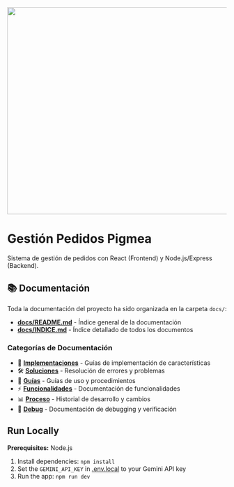 <div align="center">
<img width="1200" height="475" alt="GHBanner" src="https://github.com/user-attachments/assets/0aa67016-6eaf-458a-adb2-6e31a0763ed6" />
</div>

# Gestión Pedidos Pigmea

Sistema de gestión de pedidos con React (Frontend) y Node.js/Express (Backend).

## 📚 Documentación

Toda la documentación del proyecto ha sido organizada en la carpeta `docs/`:

- **[docs/README.md](docs/README.md)** - Índice general de la documentación
- **[docs/INDICE.md](docs/INDICE.md)** - Índice detallado de todos los documentos

### Categorías de Documentación

- 🔧 **[Implementaciones](docs/implementaciones/)** - Guías de implementación de características
- 🛠️ **[Soluciones](docs/soluciones/)** - Resolución de errores y problemas
- 📖 **[Guías](docs/guias/)** - Guías de uso y procedimientos
- ⚡ **[Funcionalidades](docs/funcionalidades/)** - Documentación de funcionalidades
- 📊 **[Proceso](docs/proceso/)** - Historial de desarrollo y cambios
- 🐛 **[Debug](docs/debug/)** - Documentación de debugging y verificación

## Run Locally

**Prerequisites:**  Node.js

1. Install dependencies:
   `npm install`
2. Set the `GEMINI_API_KEY` in [.env.local](.env.local) to your Gemini API key
3. Run the app:
   `npm run dev`
